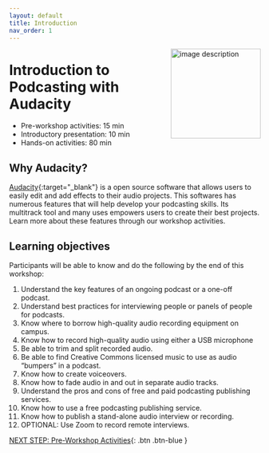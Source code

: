 ```yaml
---
layout: default
title: Introduction 
nav_order: 1
---
```

<img src="WORKSHOP-LOGO-HERE.png" alt="image description" style="float:right;width:180px;"> 

# Introduction to Podcasting with Audacity

- Pre-workshop activities: 15 min 
- Introductory presentation: 10 min
- Hands-on activities: 80 min

## Why Audacity? 

[Audacity](https://www.audacityteam.org/){:target="_blank"} is a open source software that allows users to easily edit and add effects to their audio projects. This softwares has numerous features that will help develop your podcasting skills. Its multitrack tool and many uses empowers users to create their best projects. Learn more about these features through our workshop activities.

## Learning objectives 

Participants will be able to know and do the following by the end of this workshop:
1. Understand the key features of an ongoing podcast or a one-off podcast.
2. Understand best practices for interviewing people or panels of people for podcasts.
3. Know where to borrow high-quality audio recording equipment on campus. 
4. Know how to record high-quality audio using either a USB microphone 
5. Be able to trim and split recorded audio.
6. Be able to find Creative Commons licensed music to use as audio “bumpers” in a podcast.
7. Know how to create voiceovers.
8. Know how to fade audio in and out in separate audio tracks.
9. Understand the pros and cons of free and paid podcasting publishing services.
10. Know how to use a free podcasting publishing service.
11. Know how to publish a stand-alone audio interview or recording. 
12. OPTIONAL: Use Zoom to record remote interviews.
 
[NEXT STEP: Pre-Workshop Activities](pre-workshop.html){: .btn .btn-blue }
